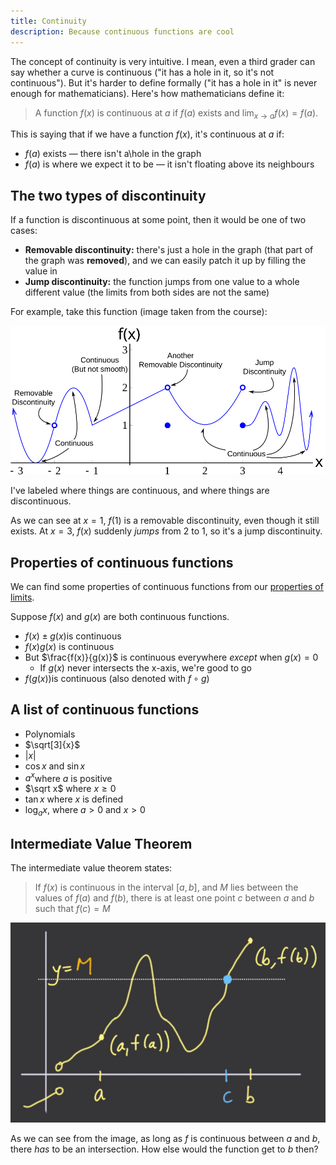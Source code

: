 ```yaml
---
title: Continuity
description: Because continuous functions are cool
---
```


The concept of continuity is very intuitive. I mean, even a third grader can say whether a curve is continuous ("it has a hole in it, so it's not continuous"). But it's harder to define formally ("it has a hole in it" is never enough for mathematicians). Here's how mathematicians define it:

> A function $f(x)$ is continuous at $a$ if $f(a)$ exists and $\lim_{x \to a}f(x)=f(a)$.

This is saying that if we have a function $f(x)$, it's continuous at $a$ if:

- $f(a)$ exists — there isn't a\\hole in the graph
- $f(a)$ is where we expect it to be — it isn't floating above its neighbours

## The two types of discontinuity

If a function is discontinuous at some point, then it would be one of two cases:

- **Removable discontinuity:** there's just a hole in the graph (that part of the graph was **removed**), and we can easily patch it up by filling the value in
- **Jump discontinuity:** the function jumps from one value to a whole different value (the limits from both sides are not the same)

For example, take this function (image taken from the course):

![Funny-looking function](img/continuity.svg)

I've labeled where things are continuous, and where things are discontinuous.

As we can see at $x=1$, $f(1)$ is a removable discontinuity, even though it still exists. At $x=3$, $f(x)$ suddenly *jumps* from 2 to 1, so it's a jump discontinuity.

## Properties of continuous functions

We can find some properties of continuous functions from our [properties of limits](./introduction-to-limits#some-properties-of-limits).

Suppose $f(x)$ and $g(x)$ are both continuous functions.

- $f(x) \pm g(x)$​ is continuous
- $f(x)g(x)$ is continuous
- But $\frac{f(x)}{g(x)}$ is continuous everywhere *except* when $g(x)=0$
  - If $g(x)$​ never intersects the x-axis, we're good to go
- $f(g(x))$​​​​ is continuous (also denoted with $f\circ g$​)

## A list of continuous functions

- Polynomials
- $\sqrt[3]{x}$
- $|x|$
- $\cos x$ and $\sin x$
- $a^x$​ where $a$ is positive
- $\sqrt x$ where $x\ge0$
- $\tan x$ where $x$ is defined
- $\log_ax$, where $a>0$ and $x>0$

## Intermediate Value Theorem

The intermediate value theorem states:

> If $f(x)$ is continuous in the interval $[a,b]$, and $M$ lies between the values of $f(a)$ and $f(b)$, there is at least one point $c$ between $a$ and $b$ such that $f(c)=M$

![image-20210726154652267](img/IVT.png)

As we can see from the image, as long as $f$ is continuous between $a$ and $b$, there *has* to be an intersection. How else would the function get to $b$ then?
